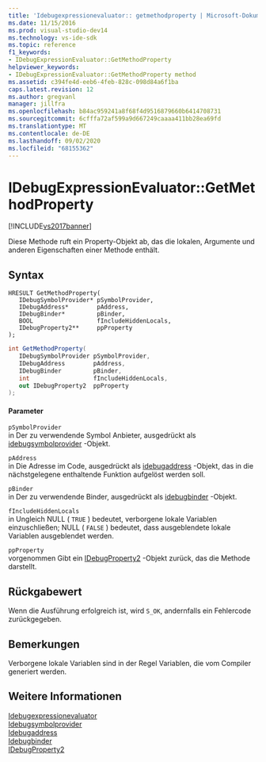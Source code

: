 ```yaml
---
title: 'Idebugexpressionevaluator:: getmethodproperty | Microsoft-Dokumentation'
ms.date: 11/15/2016
ms.prod: visual-studio-dev14
ms.technology: vs-ide-sdk
ms.topic: reference
f1_keywords:
- IDebugExpressionEvaluator::GetMethodProperty
helpviewer_keywords:
- IDebugExpressionEvaluator::GetMethodProperty method
ms.assetid: c394fe4d-eeb6-4feb-828c-098d84a6f1ba
caps.latest.revision: 12
ms.author: gregvanl
manager: jillfra
ms.openlocfilehash: b84ac959241a8f68f4d9516879660b6414708731
ms.sourcegitcommit: 6cfffa72af599a9d667249caaaa411bb28ea69fd
ms.translationtype: MT
ms.contentlocale: de-DE
ms.lasthandoff: 09/02/2020
ms.locfileid: "68155362"
---
```

# <a name="idebugexpressionevaluatorgetmethodproperty"></a>IDebugExpressionEvaluator::GetMethodProperty
[!INCLUDE[vs2017banner](../../../includes/vs2017banner.md)]

Diese Methode ruft ein Property-Objekt ab, das die lokalen, Argumente und anderen Eigenschaften einer Methode enthält.  
  
## <a name="syntax"></a>Syntax  
  
```cpp#  
HRESULT GetMethodProperty(   
   IDebugSymbolProvider* pSymbolProvider,  
   IDebugAddress*        pAddress,  
   IDebugBinder*         pBinder,  
   BOOL                  fIncludeHiddenLocals,  
   IDebugProperty2**     ppProperty  
);  
```  
  
```csharp  
int GetMethodProperty(  
   IDebugSymbolProvider pSymbolProvider,   
   IDebugAddress        pAddress,   
   IDebugBinder         pBinder,   
   int                  fIncludeHiddenLocals,   
   out IDebugProperty2  ppProperty  
);  
```  
  
#### <a name="parameters"></a>Parameter  
 `pSymbolProvider`  
 in Der zu verwendende Symbol Anbieter, ausgedrückt als [idebugsymbolprovider](../../../extensibility/debugger/reference/idebugsymbolprovider.md) -Objekt.  
  
 `pAddress`  
 in Die Adresse im Code, ausgedrückt als [idebugaddress](../../../extensibility/debugger/reference/idebugaddress.md) -Objekt, das in die nächstgelegene enthaltende Funktion aufgelöst werden soll.  
  
 `pBinder`  
 in Der zu verwendende Binder, ausgedrückt als [idebugbinder](../../../extensibility/debugger/reference/idebugbinder.md) -Objekt.  
  
 `fIncludeHiddenLocals`  
 in Ungleich NULL ( `TRUE` ) bedeutet, verborgene lokale Variablen einzuschließen; NULL ( `FALSE` ) bedeutet, dass ausgeblendete lokale Variablen ausgeblendet werden.  
  
 `ppProperty`  
 vorgenommen Gibt ein [IDebugProperty2](../../../extensibility/debugger/reference/idebugproperty2.md) -Objekt zurück, das die Methode darstellt.  
  
## <a name="return-value"></a>Rückgabewert  
 Wenn die Ausführung erfolgreich ist, wird `S_OK`, andernfalls ein Fehlercode zurückgegeben.  
  
## <a name="remarks"></a>Bemerkungen  
 Verborgene lokale Variablen sind in der Regel Variablen, die vom Compiler generiert werden.  
  
## <a name="see-also"></a>Weitere Informationen  
 [Idebugexpressionevaluator](../../../extensibility/debugger/reference/idebugexpressionevaluator.md)   
 [Idebugsymbolprovider](../../../extensibility/debugger/reference/idebugsymbolprovider.md)   
 [Idebugaddress](../../../extensibility/debugger/reference/idebugaddress.md)   
 [Idebugbinder](../../../extensibility/debugger/reference/idebugbinder.md)   
 [IDebugProperty2](../../../extensibility/debugger/reference/idebugproperty2.md)
